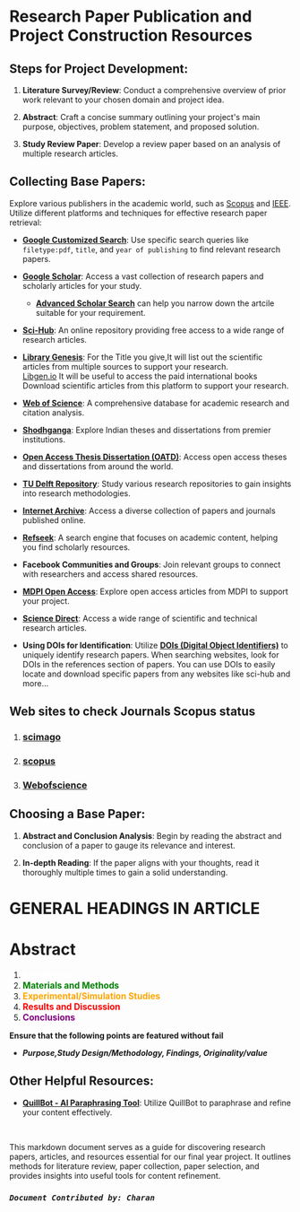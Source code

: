 # Research Paper Publication and Project Construction Resources

## Steps for Project Development:

1. **Literature Survey/Review**:
   Conduct a comprehensive overview of prior work relevant to your chosen domain and project idea.

2. **Abstract**:
   Craft a concise summary outlining your project's main purpose, objectives, problem statement, and proposed solution.

3. **Study Review Paper**:
   Develop a review paper based on an analysis of multiple research articles.

## Collecting Base Papers:

Explore various publishers in the academic world, such as [Scopus](https://www.scopus.com) and [IEEE](https://www.ieee.org). Utilize different platforms and techniques for effective research paper retrieval:

- **[Google Customized Search](https://www.google.com)**:
  Use specific search queries like `filetype:pdf`, `title`, and `year of publishing` to find relevant research papers.

- **[Google Scholar](https://scholar.google.com)**:
  Access a vast collection of research papers and scholarly articles for your study.  
  - **[Advanced Scholar Search](https://scholar.google.com/#d=gs_asd&t=1691802368465)**  can help you narrow down the artcile suitable for your requirement.

- **[Sci-Hub](https://sci-hub.se)**:
  An online repository providing free access to a wide range of research articles.

- **[Library Genesis](https://libgen.li/)**:
  For the Title you give,It will list out the scientific articles from multiple sources to support your research. <br>
  [Libgen.io](https://libgen.io/)  It will be useful to access the  paid international books
  Download scientific articles from this platform to support your research.

- **[Web of Science](https://www.webofscience.com/wos/)**:
  A comprehensive database for academic research and citation analysis.

- **[Shodhganga](https://shodhganga.inflibnet.ac.in/)**:
  Explore Indian theses and dissertations from premier institutions.

- **[Open Access Thesis Dissertation (OATD)](https://www.oatd.org)**:
  Access open access theses and dissertations from around the world.

- **[TU Delft Repository](https://repository.tudelft.nl/)**:
  Study various research repositories to gain insights into research methodologies.

- **[Internet Archive](https://archive.org)**:
  Access a diverse collection of papers and journals published online.

- **[Refseek](https://www.refseek.com/)**:
  A search engine that focuses on academic content, helping you find scholarly resources.

- **Facebook Communities and Groups**:
  Join relevant groups to connect with researchers and access shared resources. <br>

- **[MDPI Open Access](https://www.mdpi.com/)**:
  Explore open access articles from MDPI to support your project.

- **[Science Direct](https://www.sciencedirect.com/)**:
  Access a wide range of scientific and technical research articles.

- **Using DOIs for Identification**:
  Utilize **[DOIs (Digital Object Identifiers)](https://www.doi.org/)** to uniquely identify research papers. When searching websites, look for DOIs in the references section of papers. You can use DOIs to easily locate and download specific papers from any websites like sci-hub and more...

## Web sites to check Journals Scopus status 

1. ### [scimago](http://www.scimago.com)
2. ### [scopus](http://www.scopus.com)
3. ### [Webofscience](http://www.webofscience.com)




## Choosing a Base Paper:

1. **Abstract and Conclusion Analysis**:
   Begin by reading the abstract and conclusion of a paper to gauge its relevance and interest.

2. **In-depth Reading**:
   If the paper aligns with your thoughts, read it thoroughly multiple times to gain a solid understanding.



# GENERAL HEADINGS IN ARTICLE

# Abstract

1. <span style="color: white; font-weight: bold; font-size: 1.1em;">Introduction</span>
2. <span style="color: green; font-weight: bold; font-size: 1.1em;">Materials and Methods</span>
3. <span style="color: orange; font-weight: bold; font-size: 1.1em;">Experimental/Simulation Studies</span>
4. <span style="color: red; font-weight: bold; font-size: 1.1em;">Results and Discussion</span>
5. <span style="color: purple; font-weight: bold; font-size: 1.1em;">Conclusions</span>

**Ensure that the following points are featured without fail**
- ***Purpose,Study Design/Methodology, Findings, Originality/value***


## Other Helpful Resources:

- **[QuillBot - AI Paraphrasing Tool](https://quillbot.com/)**:
  Utilize QuillBot to paraphrase and refine your content effectively.

<br>

This markdown document serves as a guide for discovering research papers, articles, and resources essential for our final year project. It outlines methods for literature review, paper collection, paper selection, and provides insights into useful tools for content refinement.

### ***`Document Contributed by: Charan`***
